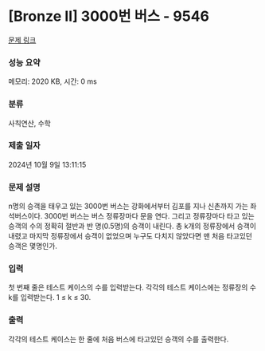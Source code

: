 # [Bronze II] 3000번 버스 - 9546 

[문제 링크](https://www.acmicpc.net/problem/9546) 

### 성능 요약

메모리: 2020 KB, 시간: 0 ms

### 분류

사칙연산, 수학

### 제출 일자

2024년 10월 9일 13:11:15

### 문제 설명

<p>n명의 승객을 태우고 있는 3000번 버스는 강화에서부터 김포를 지나 신촌까지 가는 좌석버스이다. 3000번 버스는 버스 정류장마다 문을 연다. 그리고 정류장마다 타고 있는 승객의 수의 정확히 절반과 반 명(0.5명)의 승객이 내린다. 총 k개의 정류장에서 승객이 내렸고 마지막 정류장에서 승객이 없었으며 누구도 다치지 않았다면 맨 처음 타고있던 승객은 몇명인가.</p>

### 입력 

 <p>첫 번째 줄은 테스트 케이스의 수를 입력받는다. 각각의 테스트 케이스에는 정류장의 수 k를 입력받는다. 1 ≤ k ≤ 30.</p>

### 출력 

 <p>각각의 테스트 케이스는 한 줄에 처음 버스에 타고있던 승객의 수를 출력한다.</p>

